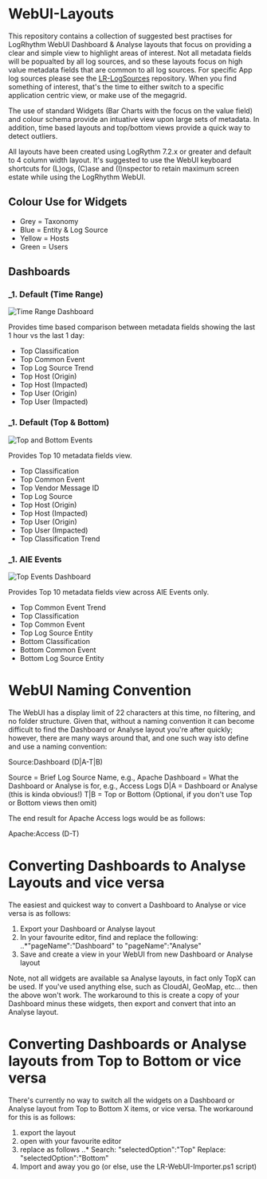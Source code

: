 # WebUI-Layouts

This repository contains a collection of suggested best practises for LogRhythm WebUI Dashboard & Analyse layouts that focus on providing a clear and simple view to highlight areas of interest.  Not all metadata fields will be popualted by all log sources, and so these layouts focus on high value metadata fields that are common to all log sources.  For specific App log sources please see the [LR-LogSources](https://github.com/lrchma/LR-LogSources) repository.  When you find something of interest, that's the time to  either switch to a specific application centric view, or make use of the megagrid.

The use of standard Widgets (Bar Charts with the focus on the value field) and colour schema provide an intuative view upon large sets of metadata.  In addition, time based layouts and top/bottom views provide a quick way to detect outliers.

All layouts have been created using LogRythm 7.2.x or greater and default to 4 column width layout.  It's suggested to use the WebUI keyboard shortcuts for (L)ogs, (C)ase and (I)nspector to retain maximum screen estate while using the LogRhythm WebUI.

## Colour Use for Widgets
* Grey = Taxonomy
* Blue = Entity & Log Source
* Yellow = Hosts
* Green = Users

## Dashboards

### _1. Default (Time Range)
![Time Range Dashboard](https://github.com/lrchma/WebUI-Layouts/blob/master/Dashboard/_1%20Default%20Time%20Range.png?raw=true)

Provides time based comparison between metadata fields showing the last 1 hour vs the last 1 day:
* Top Classification 
* Top Common Event
* Top Log Source Trend
* Top Host (Origin)
* Top Host (Impacted)
* Top User (Origin)
* Top User (Impacted)

### _1. Default (Top & Bottom)
![Top and Bottom Events](https://github.com/lrchma/WebUI-Layouts/blob/master/Dashboard/_1%20Default%20Top%20Events.png?raw=true)

Provides Top 10 metadata fields view.
* Top Classification
* Top Common Event
* Top Vendor Message ID
* Top Log Source
* Top Host (Origin)
* Top Host (Impacted)
* Top User (Origin)
* Top User (Impacted)
* Top Classification Trend

### _1. AIE Events
![Top Events Dashboard](https://github.com/lrchma/WebUI-Layouts/blob/master/Dashboard/_1%20Default%20Top%20Events.png?raw=true)

Provides Top 10 metadata fields view across AIE Events only.
* Top Common Event Trend
* Top Classification
* Top Common Event
* Top Log Source Entity
* Bottom Classification
* Bottom Common Event
* Bottom Log Source Entity

# WebUI Naming Convention
The WebUI has a display limit of 22 characters at this time, no filtering, and no folder structure.  Given that, without a naming convention it can become difficult to find the Dashboard or Analyse layout you're after quickly; however, there are many ways around that, and one such way isto define and use a naming convention:

Source:Dashboard (D|A-T|B)

Source = Brief Log Source Name, e.g., Apache
Dashboard = What the Dashboard or Analyse is for, e.g., Access Logs
D|A = Dashboard or Analyse (this is kinda obvious!)
T|B = Top or Bottom (Optional, if you don't use Top or Bottom views then omit)

The end result for Apache Access logs would be as follows:

Apache:Access (D-T)

# Converting Dashboards to Analyse Layouts and vice versa
The easiest and quickest way to convert a Dashboard to Analyse or vice versa is as follows:
1. Export your Dashboard or Analyse layout
2. In your favourite editor, find and replace the following:
..*"pageName":"Dashboard" to "pageName":"Analyse"
3. Save and create a view in your WebUI from new Dashboard or Analyse layout

Note, not all widgets are available sa Analyse layouts, in fact only TopX can be used.  If you've used anything else, such as CloudAI, GeoMap, etc... then the above won't work.  The workaround to this is create a copy of your Dashboard minus these widgets, then export and convert that into an Analyse layout.

# Converting Dashboards or Analyse layouts from Top to Bottom or vice versa

There's currently no way to switch all the widgets on a Dashboard or Analyse layout from Top to Bottom X items, or vice versa.  The workaround for this is as follows:
1. export the layout
2. open with your favourite editor
3. replace as follows
..* Search: "selectedOption":"Top" Replace: "selectedOption":"Bottom"
4. Import and away you go (or else, use the LR-WebUI-Importer.ps1 script)


